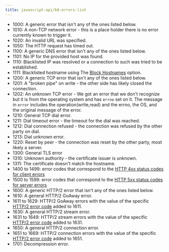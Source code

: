 ```yaml
---
title: javascript-api/k6-errors-list
---
```


- 1000: A generic error that isn't any of the ones listed below.
- 1010: A non-TCP network error - this is a place holder there is no error currently known to trigger it.
- 1020: An invalid URL was specified.
- 1050: The HTTP request has timed out.
- 1100: A generic DNS error that isn't any of the ones listed below.
- 1101: No IP for the provided host was found.
- 1110: Blacklisted IP was resolved or a connection to such was tried to be established.
- 1111: Blacklisted hostname using The [Block Hostnames](https://grafana.com/docs/k6/<K6_VERSION>/using-k6/k6-options/reference#block-hostnames) option.
- 1200: A generic TCP error that isn't any of the ones listed below.
- 1201: A "broken pipe" on write - the other side has likely closed the connection.
- 1202: An unknown TCP error - We got an error that we don't recognize but it is from the operating system and has `errno` set on it. The message in `error` includes the operation(write,read) and the errno, the OS, and the original message of the error.
- 1210: General TCP dial error.
- 1211: Dial timeout error - the timeout for the dial was reached.
- 1212: Dial connection refused - the connection was refused by the other party on dial.
- 1213: Dial unknown error.
- 1220: Reset by peer - the connection was reset by the other party, most likely a server.
- 1300: General TLS error
- 1310: Unknown authority - the certificate issuer is unknown.
- 1311: The certificate doesn't match the hostname.
- 1400 to 1499: error codes that correspond to the [HTTP 4xx status codes for client errors](https://en.wikipedia.org/wiki/List_of_HTTP_status_codes#4xx_Client_errors)
- 1500 to 1599: error codes that correspond to the [HTTP 5xx status codes for server errors](https://en.wikipedia.org/wiki/List_of_HTTP_status_codes#5xx_Server_errors)
- 1600: A generic HTTP/2 error that isn't any of the ones listed below.
- 1610: A general HTTP/2 GoAway error.
- 1611 to 1629: HTTP/2 GoAway errors with the value of the specific [HTTP/2 error code](https://tools.ietf.org/html/rfc7540#section-7) added to 1611.
- 1630: A general HTTP/2 stream error.
- 1631 to 1649: HTTP/2 stream errors with the value of the specific [HTTP/2 error code](https://tools.ietf.org/html/rfc7540#section-7) added to 1631.
- 1650: A general HTTP/2 connection error.
- 1651 to 1669: HTTP/2 connection errors with the value of the specific [HTTP/2 error code](https://tools.ietf.org/html/rfc7540#section-7) added to 1651.
- 1701: Decompression error.
